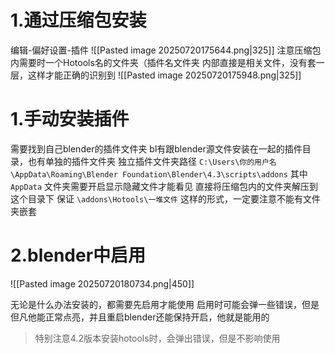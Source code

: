# 1.通过压缩包安装
编辑-偏好设置-插件
![[Pasted image 20250720175644.png|325]]
注意压缩包内需要时一个Hotools名的文件夹（插件名文件夹
内部直接是相关文件，没有套一层，这样才能正确的识别到
![[Pasted image 20250720175948.png|325]]
# 1.手动安装插件
需要找到自己blender的插件文件夹
bl有跟blender源文件安装在一起的插件目录，也有单独的插件文件夹
独立插件文件夹路径
`C:\Users\你的用户名\AppData\Roaming\Blender Foundation\Blender\4.3\scripts\addons`
其中 `AppData` 文件夹需要开启显示隐藏文件才能看见
直接将压缩包内的文件夹解压到这个目录下
保证 `\addons\Hotools\一堆文件` 这样的形式，一定要注意不能有文件夹嵌套
# 2.blender中启用
![[Pasted image 20250720180734.png|450]]

无论是什么办法安装的，都需要先启用才能使用
启用时可能会弹一些错误，但是但凡他能正常点亮，并且重启blender还能保持开启，他就是能用的 
>特别注意4.2版本安装hotools时，会弹出错误，但是不影响使用

